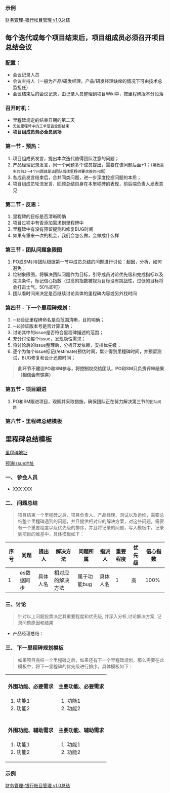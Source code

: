 ### 示例

[财务管理-银行帐目管理 v1.0总结](https://git.allhome.com.cn/QJMIS-GAD/GAD_financial_expenditure/GAD_financial_expenditure_web/wikis/%E8%B4%A2%E5%8A%A1%E9%93%B6%E8%A1%8C%E8%B4%A6%E7%9B%AE%E7%AE%A1%E7%90%86%E4%BC%9A%E8%AE%AE%E6%80%BB%E7%BB%93-2019-09-15)

## 每个迭代或每个项目结束后，项目组成员必须召开项目总结会议

### 配置：
- 会议记录人员
- 会议主持人（一般为产品/研发经理，产品/研发经理缺席的情况下可由技术总监担任）
- 会议结束后的会议记录，由记录人员整理到项目Wiki中，按里程碑版本分段落

### 召开时机：
- 里程碑规定的结束日期的第二天
- `无论里程碑中的工单是否全部结束`
- **项目组成员务必全员到场**

### 第一节 - 预热：

1. 项目组成员发言，提出本次迭代值得团队注意的问题；
2. 产品经理记录发言，同一个问题多个成员提出，需要在该问题后面+1；（`票数最多的前3～4个问题就是该团队后续里程碑要改善的问题`）
3. 各成员发言结束后，合并同类问题，进一步深度挖掘问题的本质；
4. 项目组成员轮流发言，回顾总结自身在本里程碑的表现，前后端负责人发表意见

### 第二节 - 反思：

1. 里程碑的目标是否清晰明确
2. 项目过程中有否添加需求到里程碑中
3. 里程碑中有没有预留提测和修复BUG时间
4. 如果有重来一次的机会，我们会怎么做，会做成什么样

### 第三节 - 团队问题象限图

1. PO或SM`引导`团队根据第一节中成员总结的问题进行讨论：起因，分析，如何避免；
2. 绘制象限图，将解决团队问题作为目标，引导成员讨论优先级和完成指标以及先决条件，标记信心指数（过高的指数被视为目标没有挑战性，过低的目标将会打击士气，50%即可）
3. 团队看时间来决定是否继续讨论具体的里程碑内容或另外找时间


### 第四节 - 下一个里程碑规划：

1. `一起`验证里程碑命名是否范围清晰，目的明确；
2. `一起`验证版本号是否计算正确；
3. 讨论其中的issue是否符合里程碑描述的范围；
4. 充分讨论每个issue，发现隐性需求；
5. 将讨论后的issue整理后，分析开发依赖，安排优先级；
6. 逐个为每个issue标记(/estimate)预估时间，累计得到里程碑时间，并预留测试，BUG修复和设计还原时间；

>**此环节不建议PO和SM参与，将控制权交给团队，PO和SM只负责评审结果（相信会有惊喜）**

### 第五节 - 项目跟进

1. PO和SM跟进项目，观察并采取措施，确保团队正在努力解决第三节的`团队问题`

### 第六节 - 里程碑总结模板

## 里程碑总结模板


[里程碑地址]()

[预演issue地址]()

### 一、 参会人员
- XXX XXX

### 二、 问题总结
> 项目结束一个里程碑之后，项目负责人、产品经理、测试以及运维，需要总结整个里程碑遇到的问题，并且提供相对应的解决方案，对这些问题，需要有一个重要程度以及优先级的排序，并且将记录的问题，写入模板中，记录到项目的维基中，具体模板如下：

序号 | 问题 | 提出人 | 解决方法 | 问题所属 | 指派人 | 重要程度 | 优先级 | 信心指数
--|--|--|--|--|--|--|--|--
1 | es数据同步 | 具体人名 | 相对应的解决方法 | 属于功能bug | 具体人名 | 1 | 高 | 100%


### 三、讨论

> 针对以上问题投票决定其重要程度和优先级, 并深入分析,讨论解决方案, 记录问题原因和结果

- 产品经理总结：

### 三、 下一里程碑规划模板
> 如果项目完结一个里程碑之后，如果还有下一个里程碑规划，那么需要在此模板中，将下一里程碑的优先级进行排序，具体模板如下：

<html>
  <table>
    <tr>
      <td>
        <h4>外围功能、必要需求</h4>
        <ol>
          <li>功能1</li>
          <li>功能2</li>
        </ol>
      </td> 
      <td>
        <h4>主要功能、必要需求</h4>
        <ol>
          <li>功能1</li>
          <li>功能2</li>
        </ol>
      </td>
    </tr>
    <tr>
      <td>
        <h4>外围功能、辅助需求</h4>
        <ol>
          <li>功能1</li>
          <li>功能2</li>
        </ol>
      </td>
      <td>
        <h4>主要功能、辅助需求</h4>
        <ol>
          <li>功能1</li>
          <li>功能2</li>
        </ol>
      </td>
    </tr>
  </table>
</html>


### 示例

[财务管理-银行帐目管理 v1.0总结](https://git.allhome.com.cn/QJMIS-GAD/GAD_financial_expenditure/GAD_financial_expenditure_web/wikis/%E8%B4%A2%E5%8A%A1%E9%93%B6%E8%A1%8C%E8%B4%A6%E7%9B%AE%E7%AE%A1%E7%90%86%E4%BC%9A%E8%AE%AE%E6%80%BB%E7%BB%93-2019-09-15)
